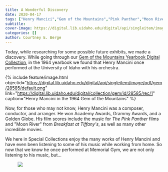 ```yaml
---
title: A Wonderful Discovery
date: 2020-04-17
tags: ["Henry Mancici","Gem of the Mountains","Pink Panther","Moon River","university concerts"]
subtitle: 
cover-image: https://digital.lib.uidaho.edu/digital/api/singleitem/image/pdf/gem/28585/default.png
categories: []
author: Courtney E. Berge
---
```


Today, while researching for some possible future exhibits, we made a discovery. While going through our [Gem of the Mountains Yearbook Digital Collection](https://www.lib.uidaho.edu/digital/gem/), in the 1964 yearbook we found that Henry Mancini once performed at the University of Idaho with his orchestra. 

{% include feature/image.html objectid="https://digital.lib.uidaho.edu/digital/api/singleitem/image/pdf/gem/28585/default.png" link="https://digital.lib.uidaho.edu/digital/collection/gem/id/28585/rec/1" caption="Henry Mancini in the 1964 Gem of the Mountains" %}

Now, for those who may not know, Henry Mancini was a composer, conductor, and arranger. He won Academy Awards, Grammy Awards, and a Golden Globe. His film scores include the music for *The Pink Panther* films and "Moon River" from *Breakfast at Tiffany's*, as well as many other incredible movies. 

We here in Special Collections enjoy the many works of Henry Mancini and have even been listening to some of his music while working from home. So now that we know he once performed at Memorial Gym, we are not only listening to his music, but...

<figure class="tmblr-full mb-5" data-orig-height="309" data-orig-width="300" data-tumblr-attribution="the-golden-purple-box:xOcFlRQP3XIpV2fCtASvXQ:ZFIPiqXx_6CyGu00"><img class="img-fluid" src="https://webpages.uidaho.edu/library/spec/harvester/objects/tumblr/615666516761952256_1.gif" data-orig-height="309" data-orig-width="300"/></figure>